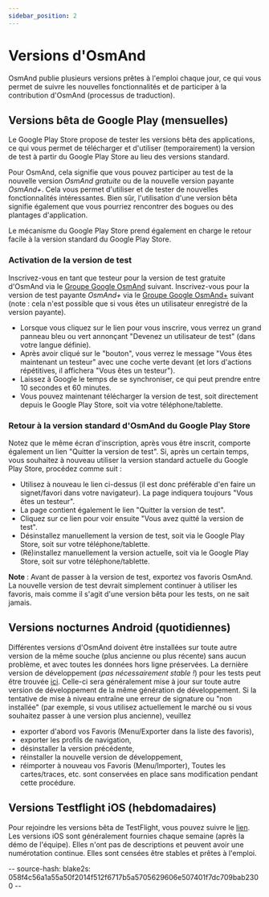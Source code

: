 ```yaml
---
sidebar_position: 2
---
```


# Versions d'OsmAnd

OsmAnd publie plusieurs versions prêtes à l'emploi chaque jour, ce qui vous permet de suivre les nouvelles fonctionnalités et de participer à la contribution d'OsmAnd (processus de traduction).

## Versions bêta de Google Play (mensuelles)

Le Google Play Store propose de tester les versions bêta des
applications, ce qui vous permet de télécharger et d'utiliser (temporairement) la version de test
à partir du Google Play Store au lieu des versions standard.

Pour OsmAnd, cela signifie que vous pouvez participer au test de la nouvelle version *OsmAnd
gratuite* ou de la nouvelle version payante *OsmAnd+*. Cela vous permet d'utiliser et de tester
de nouvelles fonctionnalités intéressantes. Bien sûr, l'utilisation d'une version bêta signifie également que
vous pourriez rencontrer des bogues ou des plantages d'application.

Le mécanisme du Google Play Store prend également en charge le retour facile à la
version standard du Google Play Store.


### Activation de la version de test

Inscrivez-vous en tant que testeur pour la version de test gratuite d'OsmAnd via le [Groupe Google OsmAnd](https://play.google.com/apps/testing/net.osmand) suivant. Inscrivez-vous pour la version de test payante *OsmAnd+* via le [Groupe Google OsmAnd+](https://play.google.com/apps/testing/net.osmand.plus/testing) suivant (note : cela n'est possible que si vous êtes un utilisateur enregistré de la version payante).

- Lorsque vous cliquez sur le lien pour vous inscrire, vous verrez un grand panneau bleu ou vert annonçant "Devenez un utilisateur de test" (dans votre langue définie).
- Après avoir cliqué sur le "bouton", vous verrez le message "Vous êtes maintenant un testeur" avec une coche verte devant (et lors d'actions répétitives, il affichera "Vous êtes un testeur").
- Laissez à Google le temps de se synchroniser, ce qui peut prendre entre 10 secondes et 60 minutes.
- Vous pouvez maintenant télécharger la version de test, soit directement depuis le Google Play Store, soit via votre téléphone/tablette.

### Retour à la version standard d'OsmAnd du Google Play Store

Notez que le même écran d'inscription, après vous être inscrit, comporte également un lien "Quitter la version de test". Si, après un certain temps, vous souhaitez à nouveau utiliser la version standard actuelle du Google Play Store, procédez comme suit :

- Utilisez à nouveau le lien ci-dessus (il est donc préférable d'en faire un signet/favori dans votre navigateur). La page indiquera toujours "Vous êtes un testeur".
- La page contient également le lien "Quitter la version de test".
- Cliquez sur ce lien pour voir ensuite "Vous avez quitté la version de test".
- Désinstallez manuellement la version de test, soit via le Google Play Store, soit sur votre téléphone/tablette.
- (Ré)installez manuellement la version actuelle, soit via le Google Play Store, soit sur votre téléphone/tablette.

**Note** : Avant de passer à la version de test, exportez vos favoris OsmAnd. La nouvelle version de test devrait simplement continuer à utiliser les favoris, mais comme il s'agit d'une version bêta pour les tests, on ne sait jamais.

## Versions nocturnes Android (quotidiennes)

Différentes versions d'OsmAnd doivent être installées sur toute autre version de la même souche (plus ancienne ou plus récente) sans aucun problème, et avec toutes les données hors ligne préservées. La dernière version de développement (*pas nécessairement stable !*) pour les tests peut être trouvée [ici](https://download.osmand.net/latest-night-build/OsmAnd-default.apk). Celle-ci sera généralement mise à jour sur toute autre version de développement de la même génération de développement. Si la tentative de mise à niveau entraîne une erreur de signature ou "non installée" (par exemple, si vous utilisez actuellement le marché ou si vous souhaitez passer à une version plus ancienne), veuillez

- exporter d'abord vos Favoris (Menu/Exporter dans la liste des favoris),
- exporter les profils de navigation,
- désinstaller la version précédente,
- réinstaller la nouvelle version de développement,
- réimporter à nouveau vos Favoris (Menu/Importer),
Toutes les cartes/traces, etc. sont conservées en place sans modification pendant cette procédure.

## Versions Testflight iOS (hebdomadaires)

Pour rejoindre les versions bêta de TestFlight, vous pouvez suivre le [lien](https://testflight.apple.com/join/7poGNCKy). Les versions iOS sont généralement fournies chaque semaine (après la démo de l'équipe). Elles n'ont pas de descriptions et peuvent avoir une numérotation continue. Elles sont censées être stables et prêtes à l'emploi.

-- source-hash: blake2s: 058f4c56a1a55a50f2014f512f6717b5a5705629606e507401f7dc709bab2300 --
